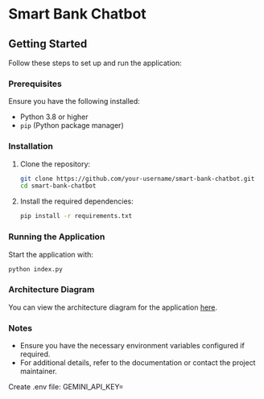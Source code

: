 # Smart Bank Chatbot

## Getting Started

Follow these steps to set up and run the application:

### Prerequisites

Ensure you have the following installed:
- Python 3.8 or higher
- `pip` (Python package manager)

### Installation

1. Clone the repository:
    ```bash
    git clone https://github.com/your-username/smart-bank-chatbot.git
    cd smart-bank-chatbot
    ```

2. Install the required dependencies:
    ```bash
    pip install -r requirements.txt
    ```

### Running the Application

Start the application with:
```bash
python index.py
```

### Architecture Diagram

You can view the architecture diagram for the application [here](https://app.diagrams.net/#G1ShkOgTyzD2159OhETlVVi2dWLEPp1P9n#%7B%22pageId%22%3A%22Q9r7p5uZ6dG9gq3DhXyy%22%7D).

### Notes

- Ensure you have the necessary environment variables configured if required.
- For additional details, refer to the documentation or contact the project maintainer.

Create .env file: 
GEMINI_API_KEY=<YOUR API KEY IS HERE>